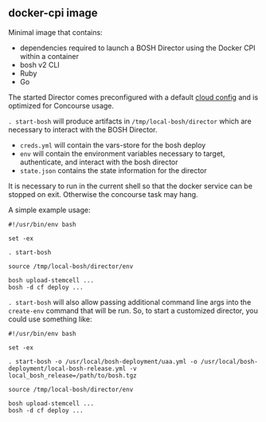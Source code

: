## docker-cpi image

Minimal image that contains:

- dependencies required to launch a BOSH Director using the Docker CPI within a container
- bosh v2 CLI
- Ruby
- Go

The started Director comes preconfigured with a default [cloud config](https://github.com/cloudfoundry/bosh-deployment/blob/master/docker/cloud-config.yml) and is optimized for Concourse usage.

`. start-bosh` will produce artifacts in `/tmp/local-bosh/director` which are necessary to interact with the BOSH Director.
- `creds.yml` will contain the vars-store for the bosh deploy
- `env` will contain the environment variables necessary to target, authenticate, and interact with the bosh director
- `state.json` contains the state information for the director

It is necessary to run in the current shell so that the docker service can be
stopped on exit. Otherwise the concourse task may hang.

A simple example usage:

```
#!/usr/bin/env bash

set -ex

. start-bosh

source /tmp/local-bosh/director/env

bosh upload-stemcell ...
bosh -d cf deploy ...
```

`. start-bosh` will also allow passing additional command line args into the `create-env` command that will be run. So, to start a customized director, you could use something like:

```
#!/usr/bin/env bash

set -ex

. start-bosh -o /usr/local/bosh-deployment/uaa.yml -o /usr/local/bosh-deployment/local-bosh-release.yml -v local_bosh_release=/path/to/bosh.tgz

source /tmp/local-bosh/director/env

bosh upload-stemcell ...
bosh -d cf deploy ...
```
